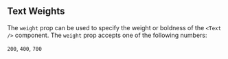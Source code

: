 ## Text Weights

The `weight` prop can be used to specify the weight or boldness of the `<Text />` component. The `weight` prop accepts one of the following numbers:

`200`, `400`, `700`
